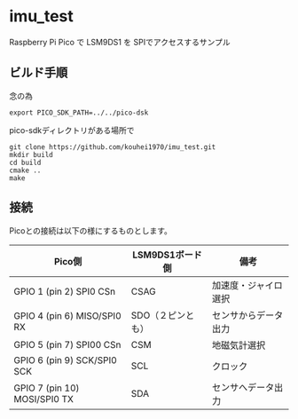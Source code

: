 # imu_test
Raspberry Pi Pico で LSM9DS1 を SPIでアクセスするサンプル

## ビルド手順

念の為

`export PICO_SDK_PATH=../../pico-dsk`


pico-sdkディレクトリがある場所で

```
git clone https://github.com/kouhei1970/imu_test.git
mkdir build
cd build
cmake ..
make
```

## 接続

Picoとの接続は以下の様にするものとします。

|Pico側|LSM9DS1ボード側|備考|
|---|---|---|
|GPIO 1 (pin 2) SPI0 CSn|CSAG|加速度・ジャイロ選択|
|GPIO 4 (pin 6) MISO/SPI0 RX|SDO（２ピンとも）|センサからデータ出力|
|GPIO 5 (pin 7) SPI00 CSn|CSM|地磁気計選択|
|GPIO 6 (pin 9) SCK/SPI0 SCK|SCL|クロック|
|GPIO 7 (pin 10) MOSI/SPI0 TX|SDA|センサへデータ出力|

